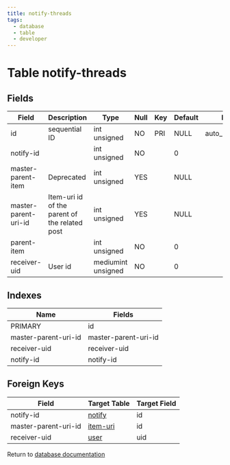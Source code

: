 ```yaml
---
title: notify-threads
tags:
  - database
  - table
  - developer
---
```

# Table notify-threads



## Fields

| Field                | Description                                   | Type               | Null | Key | Default | Extra          |
| -------------------- | --------------------------------------------- | ------------------ | ---- | --- | ------- | -------------- |
| id                   | sequential ID                                 | int unsigned       | NO   | PRI | NULL    | auto_increment |
| notify-id            |                                               | int unsigned       | NO   |     | 0       |                |
| master-parent-item   | Deprecated                                    | int unsigned       | YES  |     | NULL    |                |
| master-parent-uri-id | Item-uri id of the parent of the related post | int unsigned       | YES  |     | NULL    |                |
| parent-item          |                                               | int unsigned       | NO   |     | 0       |                |
| receiver-uid         | User id                                       | mediumint unsigned | NO   |     | 0       |                |

## Indexes

| Name                 | Fields               |
| -------------------- | -------------------- |
| PRIMARY              | id                   |
| master-parent-uri-id | master-parent-uri-id |
| receiver-uid         | receiver-uid         |
| notify-id            | notify-id            |

## Foreign Keys

| Field                | Target Table                           | Target Field |
| -------------------- | -------------------------------------- | ------------ |
| notify-id            | [notify](/spec/database/db_notify)     | id           |
| master-parent-uri-id | [item-uri](/spec/database/db_item-uri) | id           |
| receiver-uid         | [user](/spec/database/db_user)         | uid          |

Return to [database documentation](/spec/database/)
